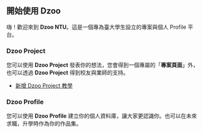 ## 開始使用 Dzoo
嗨！歡迎來到 **Dzoo NTU**。這是一個專為臺大學生設立的專案與個人 Profile 平台。

### Dzoo Project
您可以使用 **Dzoo Project** 發表你的想法，您會得到一個專屬的「**專案頁面**」外，也可以透過 **Dzoo Project** 得到校友與業師的支持。

- [新增 Dzoo Project 教學](/getting-started/new-project)

### Dzoo Profile
您可以使用 **Dzoo Profile** 建立你的個人資料庫，讓大家更認識你。也可以在未來求職，升學時作為你的作品集。
